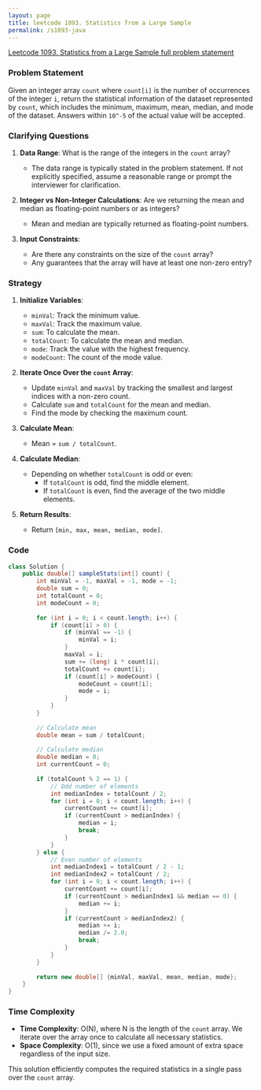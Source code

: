 ```yaml
---
layout: page
title: leetcode 1093. Statistics from a Large Sample
permalink: /s1093-java
---
```

[Leetcode 1093. Statistics from a Large Sample full problem statement](https://algoadvance.github.io/algoadvance/l1093)
### Problem Statement

Given an integer array `count` where `count[i]` is the number of occurrences of the integer `i`, return the statistical information of the dataset represented by `count`, which includes the minimum, maximum, mean, median, and mode of the dataset. Answers within `10^-5` of the actual value will be accepted.

### Clarifying Questions

1. **Data Range**: What is the range of the integers in the `count` array? 
   - The data range is typically stated in the problem statement. If not explicitly specified, assume a reasonable range or prompt the interviewer for clarification.
   
2. **Integer vs Non-Integer Calculations**: Are we returning the mean and median as floating-point numbers or as integers?
   - Mean and median are typically returned as floating-point numbers.

3. **Input Constraints**:
   - Are there any constraints on the size of the `count` array?
   - Any guarantees that the array will have at least one non-zero entry?

### Strategy

1. **Initialize Variables**:
   - `minVal`: Track the minimum value.
   - `maxVal`: Track the maximum value.
   - `sum`: To calculate the mean.
   - `totalCount`: To calculate the mean and median.
   - `mode`: Track the value with the highest frequency.
   - `modeCount`: The count of the mode value.

2. **Iterate Once Over the `count` Array**:
   - Update `minVal` and `maxVal` by tracking the smallest and largest indices with a non-zero count.
   - Calculate `sum` and `totalCount` for the mean and median.
   - Find the mode by checking the maximum count.

3. **Calculate Mean**:
   - Mean = `sum / totalCount`.

4. **Calculate Median**:
   - Depending on whether `totalCount` is odd or even:
     - If `totalCount` is odd, find the middle element.
     - If `totalCount` is even, find the average of the two middle elements.
   
5. **Return Results**:
   - Return `[min, max, mean, median, mode]`.

### Code

```java
class Solution {
    public double[] sampleStats(int[] count) {
        int minVal = -1, maxVal = -1, mode = -1;
        double sum = 0;
        int totalCount = 0;
        int modeCount = 0;
        
        for (int i = 0; i < count.length; i++) {
            if (count[i] > 0) {
                if (minVal == -1) {
                    minVal = i;
                }
                maxVal = i;
                sum += (long) i * count[i];
                totalCount += count[i];
                if (count[i] > modeCount) {
                    modeCount = count[i];
                    mode = i;
                }
            }
        }
        
        // Calculate mean
        double mean = sum / totalCount;
        
        // Calculate median
        double median = 0;
        int currentCount = 0;
        
        if (totalCount % 2 == 1) {
            // Odd number of elements
            int medianIndex = totalCount / 2;
            for (int i = 0; i < count.length; i++) {
                currentCount += count[i];
                if (currentCount > medianIndex) {
                    median = i;
                    break;
                }
            }
        } else {
            // Even number of elements
            int medianIndex1 = totalCount / 2 - 1;
            int medianIndex2 = totalCount / 2;
            for (int i = 0; i < count.length; i++) {
                currentCount += count[i];
                if (currentCount > medianIndex1 && median == 0) {
                    median += i;
                }
                if (currentCount > medianIndex2) {
                    median += i;
                    median /= 2.0;
                    break;
                }
            }
        }
        
        return new double[] {minVal, maxVal, mean, median, mode};
    }
}
```

### Time Complexity

- **Time Complexity**: O(N), where N is the length of the `count` array. We iterate over the array once to calculate all necessary statistics.
- **Space Complexity**: O(1), since we use a fixed amount of extra space regardless of the input size.

This solution efficiently computes the required statistics in a single pass over the `count` array.